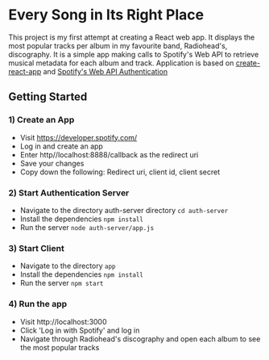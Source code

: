 # Every Song in Its Right Place
This project is my first attempt at creating a React web app. It displays the most popular tracks per album in my
favourite band, Radiohead's, discography. It is a simple app making calls to Spotify's Web API to retrieve musical
metadata for each album and track. Application is based on [create-react-app](https://github.com/facebook/create-react-app)
and [Spotify's Web API Authentication](https://github.com/spotify/web-api-auth-examples)

## Getting Started
### 1) Create an App
- Visit https://developer.spotify.com/
- Log in and create an app
- Enter http//localhost:8888/callback as the redirect uri
- Save your changes
- Copy down the following: Redirect uri, client id, client secret

### 2) Start Authentication Server
- Navigate to the directory auth-server directory `cd auth-server`
- Install the dependencies `npm install`
- Run the server `node auth-server/app.js`

### 3) Start Client
- Navigate to the directory `app`
- Install the dependencies `npm install`
- Run the server `npm start`

### 4) Run the app
- Visit http://localhost:3000
- Click 'Log in with Spotify' and log in
- Navigate through Radiohead's discography and open each album to see the most popular tracks